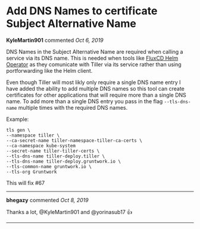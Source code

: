 # Add DNS Names to certificate Subject Alternative Name

**KyleMartin901** commented *Oct 6, 2019*

DNS Names in the Subject Alternative Name are required when calling a service via its DNS name. This is needed when tools like [FluxCD Helm Operator](https://github.com/fluxcd/helm-operator) as they comunicate with Tiller via its service rather than using portforwarding like the Helm client.

Even though Tiller will most likly only require a single DNS name entry I have added the ability to add multiple DNS names so this tool can create certificates for other applications that will require more than a single DNS name. To add more than a single DNS entry you pass in the flag `--tls-dns-name` multiple times with the required DNS names.

Example:

```
tls gen \
--namespace tiller \
--ca-secret-name tiller-namespace-tiller-ca-certs \
--ca-namespace kube-system
--secret-name tiller-tiller-certs \
--tls-dns-name tiller-deploy.tiller \
--tls-dns-name tiller-deploy.gruntwork.io \
--tls-common-name gruntwork.io \
--tls-org Gruntwork
```

This will fix #67
<br />
***


**bhegazy** commented *Oct 8, 2019*

Thanks a lot, @KyleMartin901  and @yorinasub17 👍 
***

